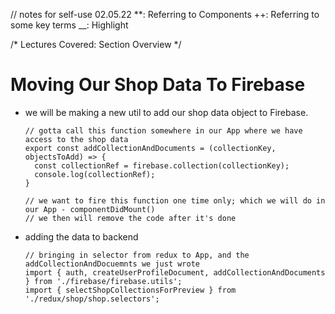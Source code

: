 // notes for self-use 02.05.22
**: Referring to Components
++: Referring to some key terms
__: Highlight

/* 
  Lectures Covered:
  Section Overview
*/

# Moving Our Shop Data To Firebase
- we will be making a new util to add our shop data object to Firebase. 
  ```
  // gotta call this function somewhere in our App where we have access to the shop data
  export const addCollectionAndDocuments = (collectionKey, objectsToAdd) => {
    const collectionRef = firebase.collection(collectionKey);
    console.log(collectionRef);
  }

  // we want to fire this function one time only; which we will do in our App - componentDidMount()
  // we then will remove the code after it's done
  ```
  
- adding the data to backend
  ```
  // bringing in selector from redux to App, and the addCollectionAndDocuemnts we just wrote
  import { auth, createUserProfileDocument, addCollectionAndDocuments } from './firebase/firebase.utils';
  import { selectShopCollectionsForPreview } from './redux/shop/shop.selectors';
  ```
